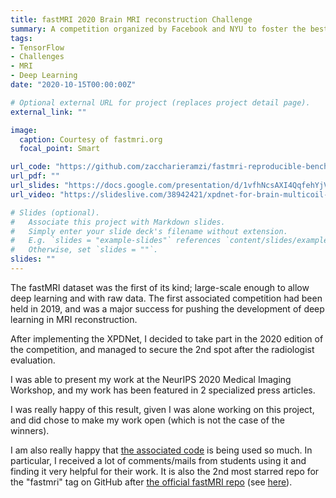 ```yaml
---
title: fastMRI 2020 Brain MRI reconstruction Challenge
summary: A competition organized by Facebook and NYU to foster the best reconstruction algorithms.
tags:
- TensorFlow
- Challenges
- MRI
- Deep Learning
date: "2020-10-15T00:00:00Z"

# Optional external URL for project (replaces project detail page).
external_link: ""

image:
  caption: Courtesy of fastmri.org
  focal_point: Smart

url_code: "https://github.com/zaccharieramzi/fastmri-reproducible-benchmark"
url_pdf: ""
url_slides: "https://docs.google.com/presentation/d/1vfhNcsAXI4QqfehYjVxaQ4H3GuanFy1jUg8Od5JcEOQ/edit?usp=sharing"
url_video: "https://slideslive.com/38942421/xpdnet-for-brain-multicoil-mri-reconstruction"

# Slides (optional).
#   Associate this project with Markdown slides.
#   Simply enter your slide deck's filename without extension.
#   E.g. `slides = "example-slides"` references `content/slides/example-slides.md`.
#   Otherwise, set `slides = ""`.
slides: ""
---
```


The fastMRI dataset was the first of its kind; large-scale enough to allow deep learning and with raw data.
The first associated competition had been held in 2019, and was a major success for pushing the development of deep learning in MRI reconstruction.

After implementing the XPDNet, I decided to take part in the 2020 edition of the competition, and managed to secure the 2nd spot after the radiologist evaluation.

I was able to present my work at the NeurIPS 2020 Medical Imaging Workshop, and my work has been featured in 2 specialized press articles.

I was really happy of this result, given I was alone working on this project, and did chose to make my work open (which is not the case of the winners).

I am also really happy that [the associated code](https://github.com/zaccharieramzi/fastmri-reproducible-benchmark) is being used so much.
In particular, I received a lot of comments/mails from students using it and finding it very helpful for their work.
It is also the 2nd most starred repo for the "fastmri" tag on GitHub after [the official fastMRI repo](https://github.com/facebookresearch/fastMRI) (see [here](https://github.com/topics/fastmri)).
